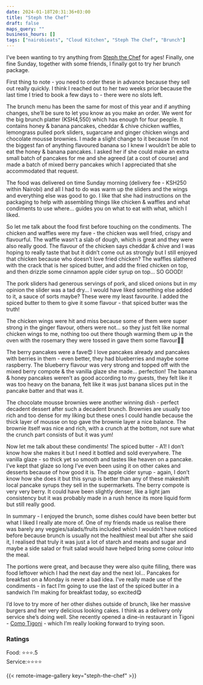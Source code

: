 ```yaml
---
date: 2024-01-18T20:31:36+03:00
title: "Steph the Chef"
draft: false
maps_query: ""
business_hours: []
tags: ["nairobieats", "Cloud Kitchen", "Steph The Chef", "Brunch"]
---
```


I’ve been wanting to try anything from [Steph the Chef](https://www.instagram.com/_stephthechef_/) for ages! Finally, one fine Sunday, together with some friends, I finally got to try her brunch package.

First thing to note - you need to order these in advance because they sell out really quickly. I think I reached out to her two weeks prior because the last time I tried to book a few days to - there were no slots left.

The brunch menu has been the same for most of this year and if anything changes, she’ll be sure to let you know as you make an order. We went for the big brunch platter (KSH4,550) which has enough for four people. It contains honey & banana pancakes, cheddar & chive chicken waffles, lemongrass pulled pork sliders, sugarcane and ginger chicken wings and chocolate mousse brownies. I made a slight change to it because I’m not the biggest fan of anything flavoured banana so I knew I wouldn’t be able to eat the honey & banana pancakes. I asked her if she could make an extra small batch of pancakes for me and she agreed (at a cost of course) and made a batch of mixed berry pancakes which I appreciated that she accommodated that request.

The food was delivered on time Sunday morning (delivery fee - KSH250 within Nairobi) and all I had to do was warm up the sliders and the wings and everything else was good to go. I like that she had instructions on the packaging to help with assembling things like chicken & waffles and what condiments to use where… guides you on what to eat with what, which I liked.

So let me talk about the food first before touching on the condiments. The chicken and waffles were my fave - the chicken was well fried, crispy and flavourful. The waffle wasn’t a slab of dough, which is great and they were also really good. The flavour of the chicken says cheddar & chive and I was hoping to really taste that but it didn’t come out as strongly but I still enjoyed that chicken because who doesn’t love fried chicken? The waffles slathered with the crack that is her spiced butter, and add the fried chicken on top, and then drizzle some cinnamon apple cider syrup on top… SO GOOD!

The pork sliders had generous servings of pork, and sliced onions but in my opinion the slider was a tad dry… I would have liked something else added to it, a sauce of sorts maybe? These were my least favourite. I added the spiced butter to them to give it some flavour - that spiced butter was the truth!

The chicken wings were hit and miss because some of them were super strong in the ginger flavour, others were not… so they just felt like normal chicken wings to me, nothing too out there though warming them up in the oven with the rosemary they were tossed in gave them some flavour👌🏾

The berry pancakes were a fave😍 I love pancakes already and pancakes with berries in them - even better, they had blueberries and maybe some raspberry. The blueberry flavour was very strong and topped off with the mixed berry compote & the vanilla glaze she made… perfection! The banana & honey pancakes weren’t as good according to my guests, they felt like it was too heavy on the banana, felt like it was just banana slices put in the pancake batter and that was it.

The chocolate mousse brownies were another winning dish - perfect decadent dessert after such a decadent brunch. Brownies are usually too rich and too dense for my liking but these ones I could handle because the thick layer of mousse on top gave the brownie layer a nice balance. The brownie itself was nice and rich, with a crunch at the bottom, not sure what the crunch part consists of but it was yum!

Now let me talk about these condiments! The spiced butter - A1! I don’t know how she makes it but I need it bottled and sold everywhere. The vanilla glaze - so thick yet so smooth and tastes like heaven on a pancake. I’ve kept that glaze so long I’ve even been using it on other cakes and desserts because of how good it is. The apple cider syrup - again, I don’t know how she does it but this syrup is better than any of these makeshift local pancake syrups they sell in the supermarkets. The berry compote is very very berry. It could have been slightly denser, like a light jam consistency but it was probably made in a rush hence its more liquid form but still really good.

In summary - I enjoyed the brunch, some dishes could have been better but what I liked I really ate more of. One of my friends made us realise there was barely any veggies/salads/fruits included which I wouldn’t have noticed before because brunch is usually not the healthiest meal but after she said it, I realised that truly it was just a lot of starch and meats and sugar and maybe a side salad or fruit salad would have helped bring some colour into the meal.

The portions were great, and because they were also quite filling, there was food leftover which I had the next day and the next lol… Pancakes for breakfast on a Monday is never a bad idea. I’ve really made use of the condiments - in fact I’m going to use the last of the spiced butter in a sandwich I’m making for breakfast today, so excited😋

I’d love to try more of her other dishes outside of brunch, like her massive burgers and her very delicious looking cakes. I think as a delivery only service she’s doing well. She recently opened a dine-in restaurant in Tigoni - [Como Tigoni](https://www.instagram.com/comotigoni/) - which I’m really looking forward to trying soon.

### Ratings

Food: ⭐️⭐️⭐️.5<br>
Service:⭐️⭐️⭐️⭐️


{{< remote-image-gallery key="steph-the-chef" >}}